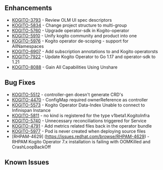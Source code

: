 <!-- Keep them in alphabetical order -->
## Enhancements
- [KOGITO-3793](https://issues.redhat.com/browse/KOGITO-3793) - Review OLM UI spec descriptors
- [KOGITO-5834](https://issues.redhat.com/browse/KOGITO-5834) - Change project structure to multi-group
- [KOGITO-5760](https://issues.redhat.com/browse/KOGITO-5760) - Upgrade operator-sdk in Kogito-operator
- [KOGITO-5910](https://issues.redhat.com/browse/KOGITO-5910) - Unify kogito community and product into one
- [KOGITO-5976](https://issues.redhat.com/browse/KOGITO-5976) - Kogito operator de-scoping - support for AllNamespaces
- [KOGITO-6907](https://issues.redhat.com/browse/KOGITO-6907) - Add subscription annotations to and Kogito operatorsts
- [KOGITO-7922](https://issues.redhat.com/browse/KOGITO-7922) - Update Kogito Operator to Go 1.17 and operator-sdk to 1.21
- [KOGITO-8088](https://issues.redhat.com/browse/KOGITO-8088) - Gain All Capabilities Using Unshare

## Bug Fixes
- [KOGITO-5512](https://issues.redhat.com/browse/KOGITO-5512) - controller-gen doesn't generate CRD's
- [KOGITO-4470](https://issues.redhat.com/browse/KOGITO-4470) - ConfigMap required ownerReference as controller
- [KOGITO-5573](https://issues.redhat.com/browse/KOGITO-5573) - Kogito Operator Data-Index Unable to connect to Infinispan Instance
- [KOGITO-5811](https://issues.redhat.com/browse/KOGITO-5811) - no kind is registered for the type v1beta1.KogitoInfra
- [KOGITO-5740](https://issues.redhat.com/browse/KOGITO-5740) - Unnecessary reconciliations triggered for Service
- [KOGITO-4791](https://issues.redhat.com/browse/KOGITO-4791) - Add metrics related files back in the operator bundle
- [KOGITO-5977](https://issues.redhat.com/browse/KOGITO-5977) - Pod is never created when deploying source files
- [RHPAM-4629] (https://issues.redhat.com/browse/RHPAM-4629)  - RHPAM Kogito Operator 7.x installation is failing with OOMKilled and CrashLoopBackOff

## Known Issues
